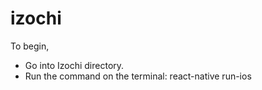 # izochi
To begin,

 - Go into Izochi directory.
 - Run the command on the terminal: react-native run-ios
